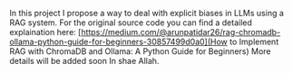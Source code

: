In this project I propose a way to deal with explicit biases in LLMs using a RAG system.
For the original source code you can find a detailed explaination here: [https://medium.com/@arunpatidar26/rag-chromadb-ollama-python-guide-for-beginners-30857499d0a0](How to Implement RAG with ChromaDB and Ollama: A Python Guide for Beginners)
More details will be added soon In shae Allah.
